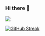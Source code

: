 ### Hi there 👋

<!--
**favorhau/favorhau** is a ✨ _special_ ✨ repository because its `README.md` (this file) appears on your GitHub profile.

Here are some ideas to get you started:

- 🔭 I’m currently working on Test
- 🌱 I’m currently learning ...
- 👯 I’m looking to collaborate on ...
- 🤔 I’m looking for help with ...
- 💬 Ask me about ...
- 📫 How to reach me: ...
- 😄 Pronouns: ...
- ⚡ Fun fact: ...
-->
![](https://github-readme-stats.vercel.app/api/top-langs/?username=favorhau&layout=compact)

[![GitHub Streak](http://github-readme-streak-stats.herokuapp.com?user=favorhau&date_format=M%20j%5B%2C%20Y%5D)](https://git.io/streak-stats)
